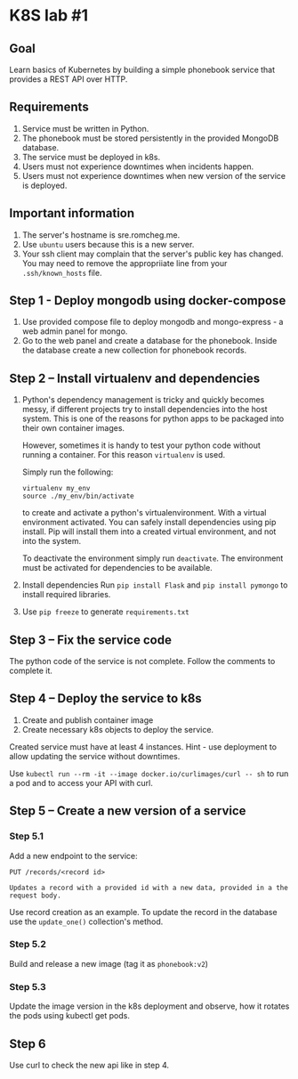 # K8S lab #1


## Goal

Learn basics of Kubernetes by building a simple phonebook service that provides
a REST API over HTTP.

## Requirements

1. Service must be written in Python.
2. The phonebook must be stored persistently in the provided MongoDB database.
3. The service must be deployed in k8s.
4. Users must not experience downtimes when incidents happen.
5. Users must not experience downtimes when new version of the service is deployed.
   
## Important information

1. The server's hostname is sre.romcheg.me.
2. Use `ubuntu` users because this is a new server.
3. Your ssh client may complain that the server's public key has changed. You may need
   to remove the appropriiate line from your `.ssh/known_hosts` file.

## Step 1 - Deploy mongodb using docker-compose

1. Use provided compose file to deploy mongodb and mongo-express - a web admin panel for mongo.
2. Go to the web panel and create a database for the phonebook. Inside the database create
   a new collection for phonebook records.

## Step 2 – Install virtualenv and dependencies

1. Python's dependency management is tricky and quickly becomes messy, if different projects
   try to install dependencies into the host system. This is one of the reasons for
   python apps to be packaged into their own container images.
   
   However, sometimes it is handy to test your python code without running a container.
   For this reason `virtualenv` is used.
   
   Simply run the following:
   
   ```
   virtualenv my_env
   source ./my_env/bin/activate
   ```
   
   to create and activate a python's virtualenvironment. With a virtual environment
   activated. You can safely install dependencies using pip install. Pip will install
   them into a created virtual environment, and not into the system.
   
   To deactivate the environment simply run `deactivate`.
   The environment must be activated for dependencies to be available.

2. Install dependencies
   Run `pip install Flask` and `pip install pymongo` to install required libraries.
3. Use `pip freeze` to generate `requirements.txt`

## Step 3 – Fix the service code

The python code of the service is not complete. Follow the comments to complete it.

## Step 4 – Deploy the service to k8s

1. Create and publish container image
2. Create necessary k8s objects to deploy the service.

Created service must have at least 4 instances. Hint - use deployment to allow
updating the service without downtimes.

Use `kubectl run --rm -it --image docker.io/curlimages/curl -- sh` to run a pod
and to access your API with curl.

## Step 5 – Create a new version of a service

### Step 5.1 

Add a new endpoint to the service:

```
PUT /records/<record id>

Updates a record with a provided id with a new data, provided in a the request body.
```

Use record creation as an example. To update the record in the database
use the `update_one()` collection's method.

### Step 5.2

Build and release a new image (tag it as `phonebook:v2`)

### Step 5.3

Update the image version in the k8s deployment and observe, how it rotates
the pods using kubectl get pods.

## Step 6

Use curl to check the new api like in step 4.

